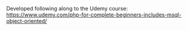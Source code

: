 Developed following along to the Udemy course: https://www.udemy.com/php-for-complete-beginners-includes-msql-object-oriented/
